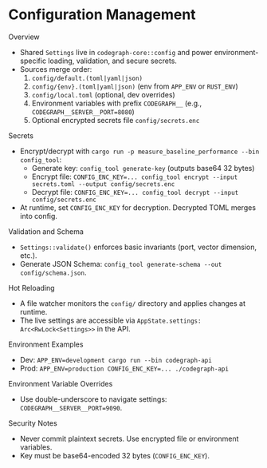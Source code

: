 Configuration Management
========================

Overview
- Shared `Settings` live in `codegraph-core::config` and power environment-specific loading, validation, and secure secrets.
- Sources merge order:
  1. `config/default.(toml|yaml|json)`
  2. `config/{env}.(toml|yaml|json)` (env from `APP_ENV` or `RUST_ENV`)
  3. `config/local.toml` (optional, dev overrides)
  4. Environment variables with prefix `CODEGRAPH__` (e.g., `CODEGRAPH__SERVER__PORT=8080`)
  5. Optional encrypted secrets file `config/secrets.enc`

Secrets
- Encrypt/decrypt with `cargo run -p measure_baseline_performance --bin config_tool`:
  - Generate key: `config_tool generate-key` (outputs base64 32 bytes)
  - Encrypt file: `CONFIG_ENC_KEY=... config_tool encrypt --input secrets.toml --output config/secrets.enc`
  - Decrypt file: `CONFIG_ENC_KEY=... config_tool decrypt --input config/secrets.enc`
- At runtime, set `CONFIG_ENC_KEY` for decryption. Decrypted TOML merges into config.

Validation and Schema
- `Settings::validate()` enforces basic invariants (port, vector dimension, etc.).
- Generate JSON Schema: `config_tool generate-schema --out config/schema.json`.

Hot Reloading
- A file watcher monitors the `config/` directory and applies changes at runtime.
- The live settings are accessible via `AppState.settings: Arc<RwLock<Settings>>` in the API.

Environment Examples
- Dev: `APP_ENV=development cargo run --bin codegraph-api`
- Prod: `APP_ENV=production CONFIG_ENC_KEY=... ./codegraph-api`

Environment Variable Overrides
- Use double-underscore to navigate settings: `CODEGRAPH__SERVER__PORT=9090`.

Security Notes
- Never commit plaintext secrets. Use encrypted file or environment variables.
- Key must be base64-encoded 32 bytes (`CONFIG_ENC_KEY`).

